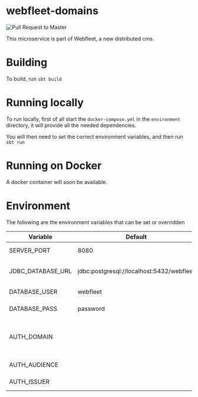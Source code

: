 # webfleet-domains
![Pull Request to Master](https://github.com/LukeDS-it/webfleet-domains/workflows/Pull%20Request%20to%20Master/badge.svg)

This microservice is part of Webfleet, a new distributed cms.

# Building

To build, run `sbt build`

# Running locally

To run locally, first of all start the `docker-compose.yml` in the `environment` directory,
it will provide all the needed dependencies.

You will then need to set the correct environment variables, and then run `sbt run`

# Running on Docker

A docker container will soon be available.

# Environment

The following are the environment variables that can be set or overridden

|      Variable     |                   Default                   |                                    Description                                          |
|-------------------|---------------------------------------------|-----------------------------------------------------------------------------------------|
| SERVER_PORT       | 8080                                        | HTTP Port where the application is exposed                                              |
| JDBC_DATABASE_URL | jdbc:postgresql://localhost:5432/webfleet   | Full JDBC url for the postgresql database for akka persistence                          |
| DATABASE_USER     | webfleet                                    | Username to connect to the DB                                                           |
| DATABASE_PASS     | password                                    | Password to connect to the DB                                                           |
| AUTH_DOMAIN       |                                             | Domain of Auth0 compliant provider. Used to look for $AUTH_DOMAIN/.well-known/jwks.json |
| AUTH_AUDIENCE     |                                             | Audience to validate the jwt token                                                      |
| AUTH_ISSUER       |                                             | Issuer to validate the jwt token                                                        |
